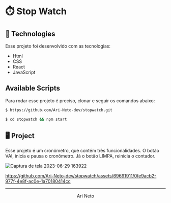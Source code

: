 # ⏱️ Stop Watch

## :test_tube: Technologies

Esse projeto foi desenvolvido com as tecnologias:

- Html
- CSS
- React
- JavaScript

## Available Scripts

Para rodar esse projeto é preciso, clonar e seguir os comandos abaixo:

```bash
$ https://github.com/Ari-Neto-dev/stopwatch.git
```

```bash
$ cd stopwatch && npm start
```

## :desktop_computer: Project

Esse projeto é um cronômetro, que contém três funcionalidades. O botão VAI, inicia e pausa o cronômetro. Já o botão LIMPA, reinicia o contador.

![Captura de tela 2023-06-29 163922](https://github.com/Ari-Neto-dev/stopwatch/assets/69691911/39dc301f-5241-4af8-a6be-5d6213add882)

https://github.com/Ari-Neto-dev/stopwatch/assets/69691911/0fe9acb2-977f-4e8f-ac0e-1a70180414cc

---
<p align="center">Ari Neto</p>

